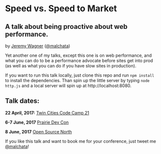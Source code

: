 # Speed vs. Speed to Market
## A talk about being proactive about web performance.
by [Jeremy Wagner](https://jeremywagner.me) ([@malchata](https://twitter.com/malchata))

Yet another one of my talks, except this one is on web performance, and what you can do to be a performance advocate before sites get into prod (as well as what you can do if you have slow sites in production).

If you want to run this talk locally, just clone this repo and run `npm install` to install the dependencies. Than spin up the little server by typing `node http.js` and a local server will spin up at http://localhost:8080.

## Talk dates:
**22 April, 2017:** [Twin Cities Code Camp 21](https://twincitiescodecamp.com/#/Events/21/talks)

**6-7 June, 2017** [Prairie Dev Con](http://prairiedevcon.com/Sessions)

**8 June, 2017** [Open Source North](http://opensourcenorth.com/)

If you like this talk and want to book me for your conference, just tweet me [@malchata](https://twitter.com/malchata)!
